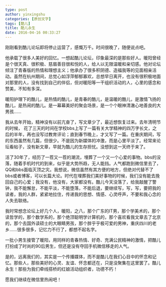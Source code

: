 ```yaml
---
type: post
author: yinxingshu
categories: [原创文字]
tags: [酷儿]
title: 酷儿永生
date: 2016-04-16 00:33:27
---
```


刚刚看到酷儿论坛即将停止运营了，感慨万千。时间很晚了，随便说点吧。

他承载了很多人美好的回忆。一想起酷儿论坛，印象最深的是那些好人。暖阳曾经是个很天真、很积极、慈眉善目很和悦的人，给人以无限温暖和亲切感。他对论坛倾注了青春版的热情和理想主义；他承办了很多积阴德、造福我等的见面相亲活动。虽然在杭州期间，总觉心如浮萍郁郁寡欢，总想早日离开，也没有很积极地面对那里的人，没有找到自己的伴侣，但对暖阳等一干组织活动的人，心里的感念和赞美，不知有多深。

暖阳护理下的酷儿，是热情的酷儿，是青春的酷儿，是温暖的酷儿，是激情飞扬的酷儿，是热闹的酷儿。是一幕幕美好的聚会场景，是一个个眼神清澈心地善良的大男孩……

我从去年开始，精神没有以前亢奋了，写文章少了，最近想恢复过来。去年清明节的时候， 花了三天的时间在学校bbs上写了一篇有关大学精神的四万字长文，之后的半年，再也没写过教育评论；直到春节晚上，才又写了一篇。在重庆期间，写的东西虽然有几篇，但很少。不是因为新媒体的冲激，而是心里平淡了。经常来论坛看帖子，没有新文章，早就为酷儿的生存担忧。没想到这一天终于来了。

活了30年了，经历了一茬又一茬的潮流，埋葬了一个又一个心爱的事物。bbs的没落，随着手机时代的到来，似乎是大势所趋，无人能挡。人气都跑到微信里去了，QQ和bbs面临灭顶之灾。我想说，微信虽然有其方便的地方，但绝对代替不了bbs或者博客，可以长篇大论。时代在埋葬我们美好事物的时候，我们没有能去挽回自己的心爱；我没有，他没有，大家都没有。酷儿今天没落了，给我敲醒了警钟，我不能懈怠，不能平淡，不能堕落，不能后退，要继续写，写，写，要把我的读者，我的人群，紧紧地拉住，传递我的思想、情感、心灵呼声，不要和我心念的人失去联络。

我时常想念论坛上好几个人，暖阳，之八，那个广东的IT男，那个学美术的，那个读哲学的，那个数学系的，那个绝顶聪明学计算机的，那个喜欢看我文章去了北京的，那个去国外读硕士的大眼睛男孩，那个胖乎乎极可爱的男神，重庆四川的老乡……很多很多，记忆力不行了，都想不起名字。

一批小男生接管了暖阳，用同样的青春热情、好奇、充满公民精神的激情，把酷儿打扮成了时尚的90后男生，但还是没有夺回手机微信移走的人气。

是的，远离我们的，其实是一个传播媒体，而不是酷儿在我们心目中的怀念和记忆。那些人，那些美好的心灵、友谊、怀念都还在，只是没聚集在这里罢了。酷儿永生！那些为我们牵线搭桥的红娘活动组织者，功德不朽！

愿我们继续在微信里热闹吧！